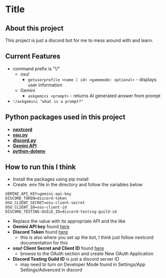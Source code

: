 # Title 

## About this project
This project is just a discord bot for me to mess around with and learn.

## Current Features
- command prefix is "!/"
  - osu!
    - `getuserprofile <name | id> <gamemode: optional>` - displays user information
  - Gemini
    - `askgemini <prompt>` - returns AI generated answer from prompt
- `!/askgemini "what is a prompt?"`

## Python packages used in this project
- **[nextcord](https://docs.nextcord.dev/en/stable/)**
- **[osu.py](https://osupy.readthedocs.io/en/v4.0.2/)**
- **[discord.py](https://discordpy.readthedocs.io/en/stable/)**
- **[Gemini API](https://ai.google.dev/gemini-api/docs/quickstart)**
- **[python-dotenv](https://pypi.org/project/python-dotenv/)**
  
## How to run this I think
- Install the packages using pip install
- Create .env file in the directory and follow the variables below
```
GEMINI_API_KEY=gemini-api-key
DISCORD_TOKEN=discord-token
OSU_CLIENT_SECRET=osu-client-secret
OSU_CLIENT_ID=osu-client-id
DISCORD_TESTING-GUILD_ID=discord-testing-guild-id
```
- Replace the value with its appropriate API and the like
- **Gemini API key** found [here](https://aistudio.google.com/app/apikey)
- **Discord Token** found [here](https://discord.com/developers/applications)
  - this is also where you set up the bot, I think just follow nextcord documentation for this
- **osu! Client Secret and Client ID** found [here](https://osu.ppy.sh/home/account/edit)
  - browse to the OAuth section and create New OAuth Application
- **Discord Testing Guild ID** is just a discord server ID
  - may need to turn on Developer Mode found in Settings/App Settings/Advanced in discord
